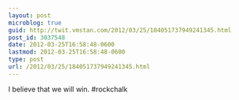 ```yaml
---
layout: post
microblog: true
guid: http://twit.vmstan.com/2012/03/25/184051737949241345.html
post_id: 3037548
date: 2012-03-25T16:58:48-0600
lastmod: 2012-03-25T16:58:48-0600
type: post
url: /2012/03/25/184051737949241345.html
---
```

I believe that we will win. #rockchalk
